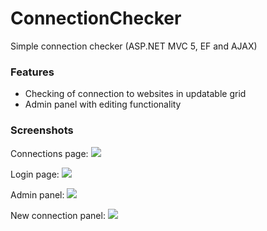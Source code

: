 # ConnectionChecker
Simple connection checker (ASP.NET MVC 5, EF and AJAX)

### Features

- Checking of connection to websites in updatable grid
- Admin panel with editing functionality

### Screenshots

Connections page:
![](https://i.ibb.co/9tzSw8K/1.png)

Login page:
![](https://i.ibb.co/JjZJXy2/2.png)

Admin panel:
![](https://i.ibb.co/47BJDtP/3.png)

New connection panel:
![](https://i.ibb.co/8NFy5QT/4.png)
